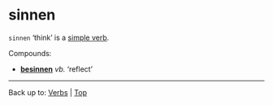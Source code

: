 # sinnen

`sinnen` ‘think’ is a [simple verb](../../simpleVerbs.md).

Compounds:
- **[besinnen](../../b/be/besinnen.md)** *vb.* ‘reflect’

----

Back up to: [Verbs](../../index.md) | [Top](../../../index.md)

